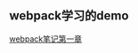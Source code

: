 ## webpack学习的demo


<html>
<a href="https://github.com/liyunxiang345/webpack-study/blob/master/notebook/step-1.md">webpack笔记第一章</a>
</html>